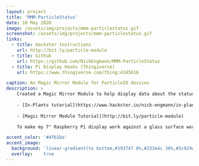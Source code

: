 ```yaml
---
layout: project
title: 'MMM-ParticleStatus'
date: 10 May 2020
image: /assets/img/projects/mmm-particlestatus.gif
screenshot: /assets/img/projects/mmm-particlestatus.gif
links:
  - title: Hackster Instructions
    url: http://bit.ly/particle-module
  - title: Github
    url: https://github.com/NickEngmann/MMM-ParticleStatus
  - title: Pi Display Hooks (Thingiverse)
    url: https://www.thingiverse.com/thing:4345616

caption: An Magic Mirror Module for ParticleIO devices
description: >
    Created a Magic Mirror Module to help display data about the status of my backyard garden. I have small, battery-powered, and mesh-networked devices across my garden that collect information that I made call In-Plants. And now he also has an easy way to collect and monitor all that information in one place! But this Magic Mirror Module will work for ALL ParticleIO events. If your interested in replicating my setup, follow the tutorial below.
    
    - [In-Plants tutorial](https://www.hackster.io/nick-engmann/in-plants-plant-soil-monitor-powered-by-particle-mesh-1a17f6)
    
    - [Magic Mirror Module Tutorial](http://bit.ly/particle-module)

    To make my 7" Raspberry Pi display work against a glass surface work I also designed and printed custom Pi Display Hooks that you can also find on [Thingiverse](https://www.thingiverse.com/thing:4345616).

accent_color: '#4fb1ba'
accent_image:
  background: 'linear-gradient(to bottom,#193747 0%,#233e4c 30%,#3c929e 50%,#d5d5d4 70%,#cdccc8 100%)'
  overlay:    true
---
```

